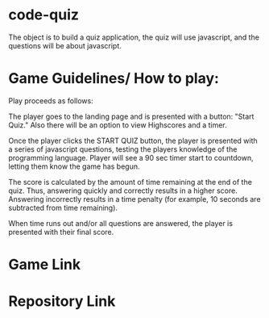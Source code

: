 # code-quiz
The object is to build a quiz application, the quiz will use javascript, and the questions will be about javascript.

# Game Guidelines/ How to play: 
Play proceeds as follows:

The player goes to the landing page and is presented with a button: "Start Quiz." Also there will be an option to view Highscores and a timer. 

Once the player clicks the START QUIZ button, the player is presented with a series of javascript questions, testing the players knowledge of the programming language. Player will see a 90 sec timer start to countdown, letting them know the game has begun. 

The score is calculated by the amount of time remaining at the end of the quiz. Thus, answering quickly and correctly results in a higher score. Answering incorrectly results in a time penalty (for example, 10 seconds are subtracted from time remaining).

When time runs out and/or all questions are answered, the player is presented with their final score. 

# Game Link

# Repository Link
